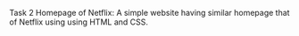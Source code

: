 Task 2
Homepage of Netflix:
A simple website having similar homepage
that of Netflix using using HTML and
CSS.
